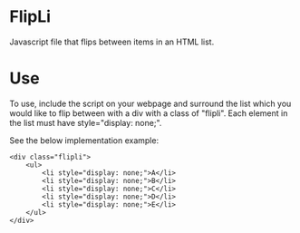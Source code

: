 FlipLi
======

Javascript file that flips between items in an HTML list.

Use
===

To use, include the script on your webpage and surround the list which you would like to flip between with a div with a class of "flipli". Each element in the list must have style="display: none;".

See the below implementation example:

	<div class="flipli">
		<ul>
			<li style="display: none;">A</li>
			<li style="display: none;">B</li>
			<li style="display: none;">C</li>
			<li style="display: none;">D</li>
			<li style="display: none;">E</li>
		</ul>
	</div>
